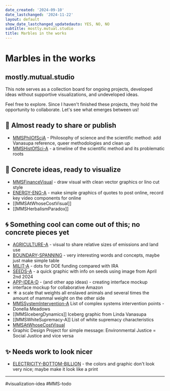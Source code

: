 ```yaml
---
date_created: '2024-09-10'
date_lastchanged: '2024-11-22'
layout: default
show_date_lastchanged_updatedauto: YES, NO, NO
subtitle: mostly.mutual.studio
title: Marbles in the works
---
```


# Marbles in the works
## mostly.mutual.studio
This note serves as a collection board for ongoing projects, developed ideas without supportive visualizations, and undeveloped ideas. 

Feel free to explore. Since I haven't finished these projects, they hold the opportunity to collaborate. Let's see what emerges between us!

## 🌟 Almost ready to share or publish
- [MMSPhilOfSciA](MMSPhilOfSciA.md) - Philosophy of science and the scientific method: add Vanasupa reference, queer methodologies and clean up
- [MMSHistOfSci-A](MMSHistOfSci-A.md) - a timeline of the scientific method and its problematic roots

## 🌱 Concrete ideas, ready to visualize
- [MMSFinanceVisual](MMSFinanceVisual.md) - draw visual with clean vector graphics or lino cut style
- [ENERGY-ENG-A](ENERGY-ENG-A.md) - make simple graphics of quotes to post online, record key video components for online
- [[MMSAtWhoseCostVisual]]
- [[MMSHerbalismParadox]]

## 🌀 Something cool can come out of this; no concrete pieces yet
- [AGRICULTURE-A](AGRICULTURE-A.md) - visual to share relative sizes of emissions and land use
- [BOUNDARY-SPANNING](BOUNDARY-SPANNING.md) - very interesting words and concepts, maybe just make simple table
- [MILIT-A](MILIT-A.md) - dots for DOE funding compared with IRA
- [SEEDS-A](SEEDS-A.md) - a quick graphic with info on seeds using image from April 2nd 2024
- [APP-IDEA-D](APP-IDEA-D.md) - (and other app ideas) - creating interface mockup 
- interface mockup for collaborative Amazon
- ☀️ a scale that weights all enslaved animals and several times the amount of mammal weight on the other side 
- [MMSSystemIntervention-A](MMSSystemIntervention-A.md) List of complex systems intervention points - Donella Meadows
- [[MMSIcebergDynamics]] Iceberg graphic from Linda Vanasupa
- [[MMSWhiteSupremacy-A]] List of white supremacy characteristics 
- [MMSAtWhoseCostVisual](MMSAtWhoseCostVisual.md)
- Graphic Design Project for simple message: Environmental Justice = Social Justice and vice versa

## ✨ Needs work to look nicer
- [ELECTRICITY-BOTTOM-BILLION](ELECTRICITY-BOTTOM-BILLION.md) - the colors and graphic don't look very nice; maybe make it look like a print

_____

#visualization-idea #MMS-todo 